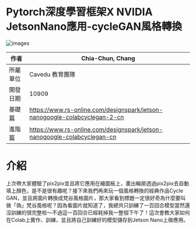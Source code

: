 # Pytorch深度學習框架X NVIDIA JetsonNano應用-cycleGAN風格轉換

![images](images/introduce.gif)

| 作者 | Chia-Chun, Chang |
| ---- | ---|
| 所屬單位  | Cavedu 教育團隊 |
| 開發日期  | 10909 |
| 基礎篇  | https://www.rs-online.com/designspark/jetson-nanogoogle-colabcyclegan-2-cn |
| 進階篇  | https://www.rs-online.com/designspark/jetson-nanogoogle-colabcyclegan-cn |

# 介紹
上次帶大家體驗了pix2pix並且將它應用在繪圖板上，畫出輪廓透過pix2pix去自動填上顏色，是不是很有趣呢？接下來我們再來玩一個風格轉換的經典作品Cycle GAN，並且將圖片轉換成梵谷風格圖片，那大家看到標題一定很好奇為什麼要叫做「偽」梵谷風格呢？因為看圖片就知道了，我總共只訓練了一百回合模型當然還沒訓練的很完整啦～不過這一百回合已經耗掉我一整個下午了！這次會教大家如何在Colab上實作、訓練，並且將自己訓練好的模型儲存到Jetson Nano上做應用。 




